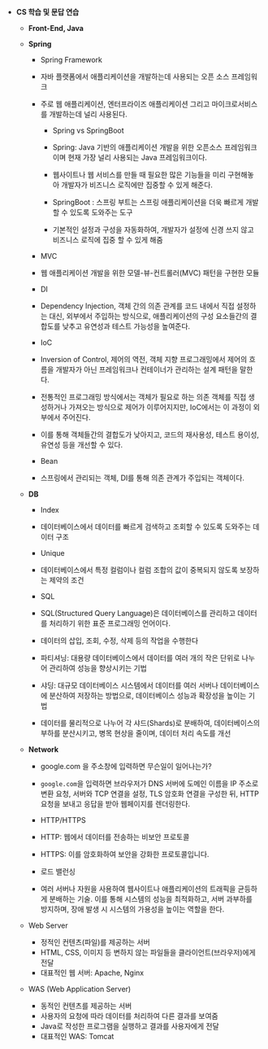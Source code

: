 
- **CS 학습 및 문답 연습**
    - **Front-End, Java**
    - **Spring**
        - Spring Framework
        - 자바 플랫폼에서 애플리케이션을 개발하는데 사용되는 오픈 소스 프레임워크
        - 주로 웹 애플리케이션, 엔터프라이즈 애플리케이션 그리고 마이크로서비스를 개발하는데 널리 사용된다.
	        
            - Spring vs SpringBoot
            - Spring: Java 기반의 애플리케이션 개발을 위한 오픈소스 프레임워크이며 현재 가장 널리 사용되는 Java 프레임워크이다.
            - 웹사이트나 웹 서비스를 만들 때 필요한 많은 기능들을 미리 구현해놓아 개발자가 비즈니스 로직에만 집중할 수 있게 해준다.
            
            - SpringBoot : 스프링 부트는 스프링 애플리케이션을 더욱 빠르게 개발할 수 있도록 도와주는 도구
            - 기본적인 설정과 구성을 자동화하여, 개발자가 설정에 신경 쓰지 않고 비즈니스 로직에 집중 할 수 있게 해줌
            
        - MVC
        - 웹 애플리케이션 개발을 위한 모델-뷰-컨트롤러(MVC) 패턴을 구현한 모듈
		
        - DI
        - Dependency Injection, 객체 간의 의존 관계를 코드 내에서 직접 설정하는 대신, 외부에서 주입하는 방식으로, 애플리케이션의 구성 요소들간의 결합도를 낮추고 유연성과 테스트 가능성을 높여준다.
	    
        - IoC
        - Inversion of Control, 제어의 역전, 객체 지향 프로그래밍에서 제어의 흐름을 개발자가 아닌 프레임워크나 컨테이너가 관리하는 설계 패턴을 말한다. 
        - 전통적인 프로그래밍 방식에서는 객체가 필요로 하는 의존 객체를 직접 생성하거나 가져오는 방식으로 제어가 이루어지지만, IoC에서는 이 과정이 외부에서 주어진다.
        - 이를 통해 객체들간의 결합도가 낮아지고, 코드의 재사용성, 테스트 용이성, 유연성 등을 개선할 수 있다.
        
		- Bean
        - 스프링에서 관리되는 객체, DI를 통해 의존 관계가 주입되는 객체이다.
        
    - **DB**
        - Index
        - 데이터베이스에서 데이터를 빠르게 검색하고 조회할 수 있도록 도와주는 데이터 구조
        
        - Unique
        - 데이터베이스에서 특정 컬럼이나 컬럼 조합의 값이 중복되지 않도록 보장하는 제약의 조건
        
		- SQL
        - SQL(Structured Query Language)은 데이터베이스를 관리하고 데이터를 처리하기 위한 표준 프로그래밍 언어이다.
		- 데이터의 삽입, 조회, 수정, 삭제 등의 작업을 수행한다
		
        - 파티셔닝: 대용량 데이터베이스에서 데이터를 여러 개의 작은 단위로 나누어 관리하여 성능을 향상시키는 기법
        
        - 샤딩: 대규모 데이터베이스 시스템에서 데이터를 여러 서버나 데이터베이스에 분산하여 저장하는 방법으로, 데이터베이스 성능과 확장성을 높이는 기법
        - 데이터를 물리적으로 나누어 각 샤드(Shards)로 분배하여, 데이터베이스의 부하를 분산시키고, 병목 현상을 줄이며, 데이터 처리 속도를 개선
        
    - **Network**
        - google.com 을 주소창에 입력하면 무슨일이 일어나는가?
        - `google.com`을 입력하면 브라우저가 DNS 서버에 도메인 이름을 IP 주소로 변환 요청, 서버와 TCP 연결을 설정, TLS 암호화 연결을 구성한 뒤, HTTP 요청을 보내고 응답을 받아 웹페이지를 렌더링한다.
        
		- HTTP/HTTPS
        - HTTP: 웹에서 데이터를 전송하는 비보안 프로토콜
        - HTTPS: 이를 암호화하여 보안을 강화한 프로토콜입니다.
        
		- 로드 밸런싱
        - 여러 서버나 자원을 사용하여 웹사이트나 애플리케이션의 트래픽을 균등하게 분배하는 기술. 이를 통해 시스템의 성능을 최적화하고, 서버 과부하를 방지하며, 장애 발생 시 시스템의 가용성을 높이는 역할을 한다.
        
    -  Web Server
	    - 정적인 컨텐츠(파일)를 제공하는 서버
	    - HTML, CSS, 이미지 등 변하지 않는 파일들을 클라이언트(브라우저)에게 전달
	    - 대표적인 웹 서버: Apache, Nginx
	    
	- WAS (Web Application Server)
	    - 동적인 컨텐츠를 제공하는 서버
	    - 사용자의 요청에 따라 데이터를 처리하여 다른 결과를 보여줌
	    - Java로 작성한 프로그램을 실행하고 결과를 사용자에게 전달
	    - 대표적인 WAS: Tomcat
